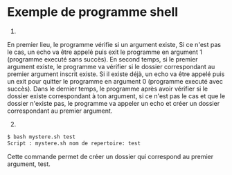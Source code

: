 # Exemple de programme shell

1) 
En premier lieu, le programme vérifie si un argument existe,
Si ce n'est pas le cas, un echo va être appelé puis exit le programme en argument
1 (programme executé sans succès).
En second temps, si le premier argument existe, le programme va vérifier si le dossier
correspondant au premier argument inscrit existe.
Si il existe déjà, un echo va être appelé puis un exit pour quitter le programme
en argument 0 (programme executé avec succès).
Dans le dernier temps, le programme après avoir vérifier si le dossier existe correspondant à ton argument, si ce n'est pas le cas et que le dossier n'existe pas,
le programme va appeler un echo et créer un dossier correspondant au premier argument.

2)

```bash
$ bash mystere.sh test
Script : mystere.sh nom de repertoire: test
```

Cette commande permet de créer un dossier qui correspond au premier argument, test.